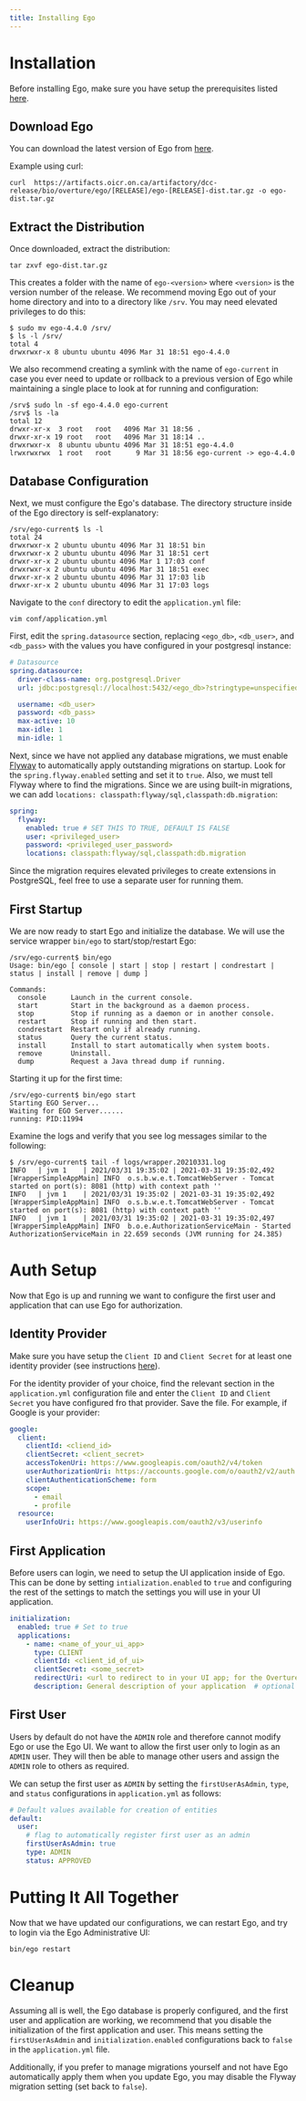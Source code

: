 ```yaml
---
title: Installing Ego
---
```


# Installation

Before installing Ego, make sure you have setup the prerequisites listed [here](/documentation/ego/installation/preqreq).

## Download Ego

You can download the latest version of Ego from [here](https://artifacts.oicr.on.ca/artifactory/dcc-release/bio/overture/ego/[RELEASE]/ego-[RELEASE]-dist.tar.gz). 

Example using curl:
```shell
curl  https://artifacts.oicr.on.ca/artifactory/dcc-release/bio/overture/ego/[RELEASE]/ego-[RELEASE]-dist.tar.gz -o ego-dist.tar.gz
```

## Extract the Distribution

Once downloaded, extract the distribution:

```shell
tar zxvf ego-dist.tar.gz
```

This creates a folder with the name of `ego-<version>` where `<version>` is the version number of the release.  We recommend moving Ego out of your home directory and into to a directory like `/srv`. You may need elevated privileges to do this:

```shell
$ sudo mv ego-4.4.0 /srv/
$ ls -l /srv/
total 4
drwxrwxr-x 8 ubuntu ubuntu 4096 Mar 31 18:51 ego-4.4.0
```

We also recommend creating a symlink with the name of `ego-current` in case you ever need to update or rollback to a previous version of Ego while maintaining a single place to look at for running and configuration: 

```shell
/srv$ sudo ln -sf ego-4.4.0 ego-current
/srv$ ls -la
total 12
drwxr-xr-x  3 root   root   4096 Mar 31 18:56 .
drwxr-xr-x 19 root   root   4096 Mar 31 18:14 ..
drwxrwxr-x  8 ubuntu ubuntu 4096 Mar 31 18:51 ego-4.4.0
lrwxrwxrwx  1 root   root      9 Mar 31 18:56 ego-current -> ego-4.4.0
```

## Database Configuration

Next, we must configure the Ego's database. The directory structure inside of the Ego directory is self-explanatory: 

```shell
/srv/ego-current$ ls -l
total 24
drwxrwxr-x 2 ubuntu ubuntu 4096 Mar 31 18:51 bin
drwxrwxr-x 2 ubuntu ubuntu 4096 Mar 31 18:51 cert
drwxr-xr-x 2 ubuntu ubuntu 4096 Mar 1 17:03 conf
drwxrwxr-x 2 ubuntu ubuntu 4096 Mar 31 18:51 exec
drwxr-xr-x 2 ubuntu ubuntu 4096 Mar 31 17:03 lib
drwxr-xr-x 2 ubuntu ubuntu 4096 Mar 31 17:03 logs
```

Navigate to the `conf` directory to edit the `application.yml` file:

```shell
vim conf/application.yml
```

First, edit the `spring.datasource` section, replacing `<ego_db>`, `<db_user>`, and `<db_pass>` with the values you have configured in your postgresql instance:

```yml
# Datasource
spring.datasource:
  driver-class-name: org.postgresql.Driver
  url: jdbc:postgresql://localhost:5432/<ego_db>?stringtype=unspecified

  username: <db_user>
  password: <db_pass>
  max-active: 10
  max-idle: 1
  min-idle: 1
```

Next, since we have not applied any database migrations, we must enable [Flyway](https://flywaydb.org/) to automatically apply outstanding migrations on startup. Look for the `spring.flyway.enabled` setting and set it to `true`. Also, we must tell Flyway where to find the migrations. Since we are using built-in migrations, we can add `locations: classpath:flyway/sql,classpath:db.migration`:

```yml
spring:
  flyway:
    enabled: true # SET THIS TO TRUE, DEFAULT IS FALSE
    user: <privileged_user>
    password: <privileged_user_password>
    locations: classpath:flyway/sql,classpath:db.migration
```

Since the migration requires elevated privileges to create extensions in PostgreSQL, feel free to use a separate user for running them. 

## First Startup

We are now ready to start Ego and initialize the database. We will use the service wrapper `bin/ego` to start/stop/restart Ego:

```shell
/srv/ego-current$ bin/ego 
Usage: bin/ego [ console | start | stop | restart | condrestart | status | install | remove | dump ]

Commands:
  console      Launch in the current console.
  start        Start in the background as a daemon process.
  stop         Stop if running as a daemon or in another console.
  restart      Stop if running and then start.
  condrestart  Restart only if already running.
  status       Query the current status.
  install      Install to start automatically when system boots.
  remove       Uninstall.
  dump         Request a Java thread dump if running.

```
Starting it up for the first time:
```shell
/srv/ego-current$ bin/ego start
Starting EGO Server...
Waiting for EGO Server......
running: PID:11994
```

Examine the logs and verify that you see log messages similar to the following:

```shell
$ /srv/ego-current$ tail -f logs/wrapper.20210331.log 
INFO   | jvm 1    | 2021/03/31 19:35:02 | 2021-03-31 19:35:02,492 [WrapperSimpleAppMain] INFO  o.s.b.w.e.t.TomcatWebServer - Tomcat started on port(s): 8081 (http) with context path ''
INFO   | jvm 1    | 2021/03/31 19:35:02 | 2021-03-31 19:35:02,492 [WrapperSimpleAppMain] INFO  o.s.b.w.e.t.TomcatWebServer - Tomcat started on port(s): 8081 (http) with context path ''
INFO   | jvm 1    | 2021/03/31 19:35:02 | 2021-03-31 19:35:02,497 [WrapperSimpleAppMain] INFO  b.o.e.AuthorizationServiceMain - Started AuthorizationServiceMain in 22.659 seconds (JVM running for 24.385)
```

# Auth Setup

Now that Ego is up and running we want to configure the first user and application that can use Ego for authorization.

## Identity Provider

Make sure you have setup the `Client ID` and `Client Secret` for at least one identity provider (see instructions [here](/documentation/ego/prereq#setup-identity-provider-secrets)).

For the identity provider of your choice, find the relevant section in the `application.yml` configuration file and enter the `Client ID` and `Client Secret` you have configured fro that provider.  Save the file.  For example, if Google is your provider:


```yml
google:
  client:
    clientId: <cliend_id>
    clientSecret: <client_secret>
    accessTokenUri: https://www.googleapis.com/oauth2/v4/token
    userAuthorizationUri: https://accounts.google.com/o/oauth2/v2/auth
    clientAuthenticationScheme: form
    scope:
      - email
      - profile
  resource:
    userInfoUri: https://www.googleapis.com/oauth2/v3/userinfo
```

## First Application

Before users can login, we need to setup the UI application inside of Ego. This can be done by setting `intialization.enabled` to `true` and configuring the rest of the settings to match the settings you will use in your UI application.

```yml
initialization:
  enabled: true # Set to true
  applications:
    - name: <name_of_your_ui_app>
      type: CLIENT
      clientId: <client_id_of_ui>
      clientSecret: <some_secret> 
      redirectUri: <url to redirect to in your UI app; for the Overture Ego UI this must be root>
      description: General description of your application  # optional
```

## First User

Users by default do not have the `ADMIN` role and therefore cannot modify Ego or use the Ego UI. We want to allow the first user only to login as an `ADMIN` user. They will then be able to manage other users and assign the `ADMIN` role to others as required.

We can setup the first user as `ADMIN` by setting the `firstUserAsAdmin`, `type`, and `status` configurations in `application.yml` as follows:

```yml
# Default values available for creation of entities
default:
  user:
    # flag to automatically register first user as an admin
    firstUserAsAdmin: true
    type: ADMIN
    status: APPROVED
```

# Putting It All Together

Now that we have updated our configurations, we can restart Ego, and try to login via the Ego Administrative UI:

```shell
bin/ego restart
```

# Cleanup

Assuming all is well, the Ego database is properly configured, and the first user and application are working, we recommend that you disable the initialization of the first application and user. This means setting the `firstUserAsAdmin` and `initialization.enabled` configurations back to `false` in the `application.yml` file.

Additionally, if you prefer to manage migrations yourself and not have Ego automatically apply them when you update Ego, you may disable the Flyway migration setting (set back to `false`).